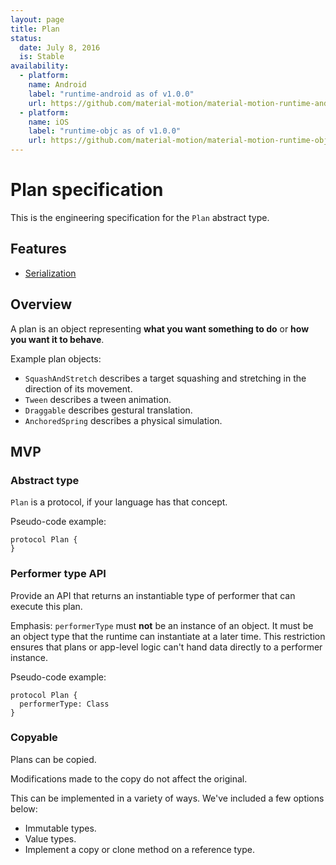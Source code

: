 ```yaml
---
layout: page
title: Plan
status:
  date: July 8, 2016
  is: Stable
availability:
  - platform:
    name: Android
    label: "runtime-android as of v1.0.0"
    url: https://github.com/material-motion/material-motion-runtime-android
  - platform:
    name: iOS
    label: "runtime-objc as of v1.0.0"
    url: https://github.com/material-motion/material-motion-runtime-objc
---
```


# Plan specification

This is the engineering specification for the `Plan` abstract type.

## Features

- [Serialization](../serialization)

## Overview

A plan is an object representing **what you want something to do** or **how you want it to behave**.

Example plan objects:

- `SquashAndStretch` describes a target squashing and stretching in the direction of its movement.
- `Tween` describes a tween animation.
- `Draggable` describes gestural translation.
- `AnchoredSpring` describes a physical simulation.

## MVP

### Abstract type

`Plan` is a protocol, if your language has that concept.

Pseudo-code example:

    protocol Plan {
    }

### Performer type API

Provide an API that returns an instantiable type of performer that can execute this plan.

Emphasis: `performerType` must **not** be an instance of an object. It must be an object type that the runtime can instantiate at a later time. This restriction ensures that plans or app-level logic can't hand data directly to a performer instance.

Pseudo-code example:

    protocol Plan {
      performerType: Class
    }

### Copyable

Plans can be copied.

Modifications made to the copy do not affect the original.

This can be implemented in a variety of ways. We've included a few options below:

- Immutable types.
- Value types.
- Implement a copy or clone method on a reference type.
